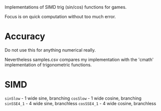 
Implementations  of SIMD trig (sin/cos) functions for games.

Focus is on quick computation without too much error.



# Accuracy
Do not use this for anything numerical really.

Nevertheless samples.csv compares my implementation with the 'cmath' implementation of trigonometric functions.

# SIMD
``sinSlow`` - 1 wide   sine, branching
``cosSlow`` - 1 wide cosine, branching
``sinSSE4_1`` - 4 wide   sine, branchless
``cosSSE4_1`` - 4 wide cosine, branchless
